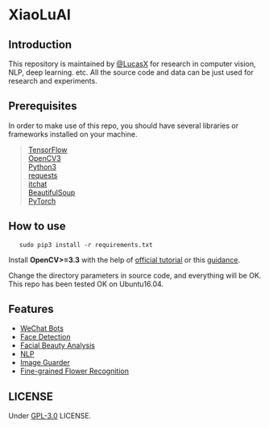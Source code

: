# XiaoLuAI

## Introduction 
   This repository is maintained by [@LucasX](https://github.com/EclipseXuLu) for research in computer vision, NLP, deep learning. etc.
   All the source code and data can be just used for research and experiments.
   
## Prerequisites
   In order to make use of this repo, you should have several libraries or frameworks installed on your machine.
   
   >[TensorFlow](https://www.tensorflow.org/)   
   >[OpenCV3](http://www.opencv.org/)   
   >[Python3](https://www.python.org/)  
   >[requests](http://www.python-requests.org/en/master/)     
   >[itchat](https://pypi.python.org/pypi/itchat/1.3.5)    
   >[BeautifulSoup](https://www.crummy.com/software/BeautifulSoup/bs4/doc/index.html)  
   >[PyTorch](http://pytorch.org/)
  
## How to use
       sudo pip3 install -r requirements.txt
   Install __OpenCV>=3.3__ with the help of [official tutorial](https://docs.opencv.org/3.4.0/d2/de6/tutorial_py_setup_in_ubuntu.html) 
   or this [guidance](http://cyaninfinite.com/tutorials/installing-opencv-in-ubuntu-for-python-3/).
   
   Change the directory parameters in source code, and everything will be OK.   
   This repo has been tested OK on Ubuntu16.04.
   
## Features
   * [WeChat Bots](./bots) 
   * [Face Detection](./facedetection) 
   * [Facial Beauty Analysis](./facescore) 
   * [NLP](./nlp) 
   * [Image Guarder](./imgguarder) 
   * [Fine-grained Flower Recognition](./flower) 
   

## LICENSE
Under [GPL-3.0](http://www.gnu.org/licenses/gpl-3.0.html) LICENSE. 
